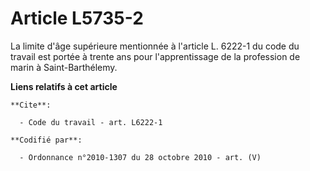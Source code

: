 # Article L5735-2

La limite d'âge supérieure mentionnée à l'article L. 6222-1 du code du travail est portée à trente ans pour l'apprentissage
de la profession de marin à Saint-Barthélemy.

**Liens relatifs à cet article**

	**Cite**:

	  - Code du travail - art. L6222-1

	**Codifié par**:

	  - Ordonnance n°2010-1307 du 28 octobre 2010 - art. (V)
